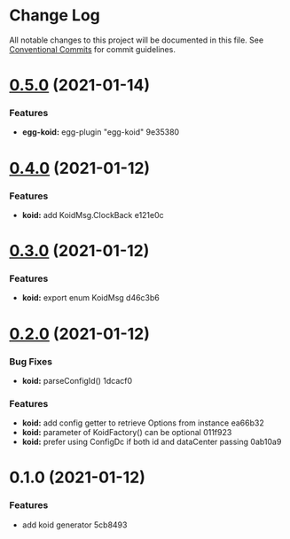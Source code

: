 # Change Log

All notable changes to this project will be documented in this file.
See [Conventional Commits](https://conventionalcommits.org) for commit guidelines.

# [0.5.0](/compare/v0.4.0...v0.5.0) (2021-01-14)


### Features

* **egg-koid:** egg-plugin "egg-koid" 9e35380





# [0.4.0](/compare/v0.3.0...v0.4.0) (2021-01-12)


### Features

* **koid:** add KoidMsg.ClockBack e121e0c





# [0.3.0](/compare/v0.2.0...v0.3.0) (2021-01-12)


### Features

* **koid:** export enum KoidMsg d46c3b6





# [0.2.0](/compare/v0.1.0...v0.2.0) (2021-01-12)


### Bug Fixes

* **koid:** parseConfigId() 1dcacf0


### Features

* **koid:** add config getter to retrieve Options from instance ea66b32
* **koid:** parameter of KoidFactory() can be optional 011f923
* **koid:** prefer using ConfigDc if both id and dataCenter passing 0ab10a9





# 0.1.0 (2021-01-12)


### Features

* add koid generator 5cb8493
